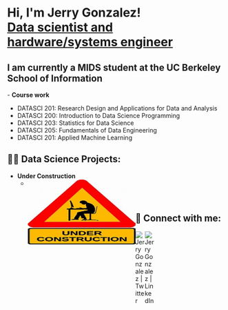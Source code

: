 <h1>Hi, I'm Jerry Gonzalez! <br/><a href="https://linkedin.com/in/gerardoagonzalez">Data scientist and hardware/systems engineer</a></h1>

<h2>I am currently a MIDS student at the UC Berkeley School of Information</h2>
- <b>Course work</b>

  - DATASCI 201: Research Design and Applications for Data and Analysis
  - DATASCI 200: Introduction to Data Science Programming
  - DATASCI 203: Statistics for Data Science
  - DATASCI 205: Fundamentals of Data Engineering
  - DATASCI 201: Applied Machine Learning


<h2>👨‍💻 Data Science Projects:</h2>

- <b>Under Construction</b>
  - <img align="left" width="250" height="150" src="./images/underConstruction.jpg">
  
<br>

<h2> 🤳 Connect with me:</h2>

[<img align="left" alt="JerryGonzalez | Twitter" width="22px" src="https://cdn.simpleicons.org/twitter" />][twitter]
[<img align="left" alt="JerryGonzalez | LinkedIn" width="22px" src="https://cdn.simpleicons.org/linkedin" />][linkedin]

[twitter]: https://twitter.com/GonzalezJerry16
[linkedin]: https://linkedin.com/in/gerardoagonzalez

<!--
**joshmadakor1/joshmadakor1** is a ✨ _special_ ✨ repository because its `README.md` (this file) appears on your GitHub profile.

Here are some ideas to get you started:

- 🔭 I’m currently working on ...
- 🌱 I’m currently learning ...
- 👯 I’m looking to collaborate on ...
- 🤔 I’m looking for help with ...
- 💬 Ask me about ...
- 📫 How to reach me: ...
- 😄 Pronouns: ...
- ⚡ Fun fact: ...
-->

